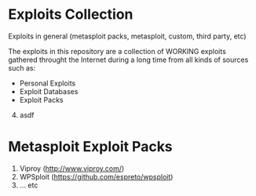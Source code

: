 # Exploits Collection
Exploits in general (metasploit packs, metasploit, custom, third party, etc)

The exploits in this repository are a collection of WORKING exploits gathered throught the Internet during a long time from all kinds of sources such as:

- Personal Exploits
- Exploit Databases
- Exploit Packs
4. asdf

# Metasploit Exploit Packs

1. Viproy (http://www.viproy.com/)
2. WPSploit (https://github.com/espreto/wpsploit)
3. ... etc
